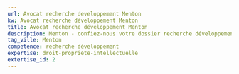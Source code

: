 ```yaml
---
url: Avocat recherche developpement Menton
kw: Avocat recherche développement Menton
title: Avocat recherche développement Menton
description: Menton - confiez-nous votre dossier recherche développement
tag_ville: Menton
competence: recherche développement
expertise: droit-propriete-intellectuelle
extertise_id: 2
---
```

